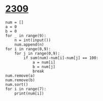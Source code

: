 # [2309](https://www.acmicpc.net/problem/2309)

```
num = []
a = 0
b = 0
for _ in range(9):
    n = int(input())
    num.append(n)
for i in range(0,9):
    for j in range(0,9):
        if sum(num)-num[i]-num[j] == 100:
            a = num[i]
            b = num[j]
            break
num.remove(a)
num.remove(b)
num.sort()
for i in range(7):
    print(num[i])
```

